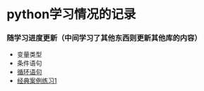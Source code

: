 # python学习情况的记录
### 随学习进度更新（中间学习了其他东西则更新其他库的内容）
* 变量类型
* 条件语句
* [循环语句](https://github.com/shorety6981/shorety-/blob/master/%E5%BE%AA%E7%8E%AF%E8%AF%AD%E5%8F%A5.md)
* [经典案例练习1]()
